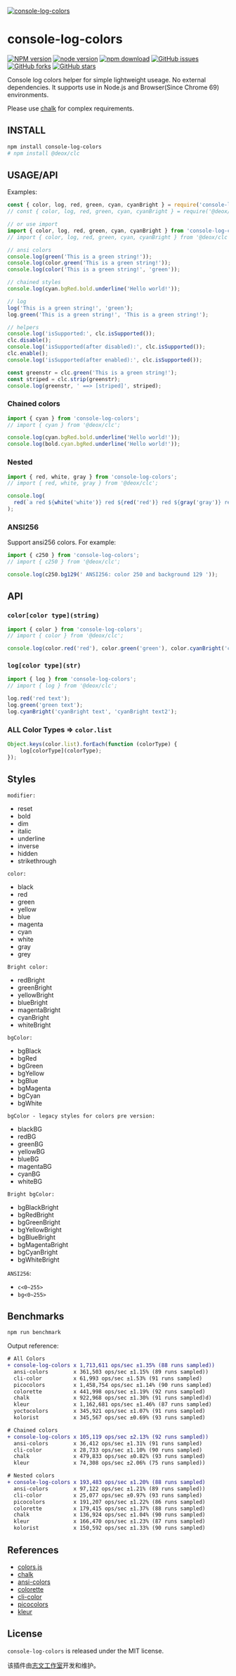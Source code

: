 [![console-log-colors](https://nodei.co/npm/console-log-colors.png)][download-url]

# console-log-colors

[![NPM version][npm-badge]][npm-url]
[![node version][node-badge]][node-url]
[![npm download][download-badge]][download-url]
[![GitHub issues][issues-badge]][issues-url]
[![GitHub forks][forks-badge]][forks-url]
[![GitHub stars][stars-badge]][stars-url]

Console log colors helper for simple lightweight useage. No external dependencies. It supports use in Node.js and Browser(Since Chrome 69) environments.

Please use [chalk](https://github.com/chalk/chalk) for complex requirements.

## INSTALL

```bash
npm install console-log-colors
# npm install @deox/clc
```

## USAGE/API

Examples:

```js
const { color, log, red, green, cyan, cyanBright } = require('console-log-colors');
// const { color, log, red, green, cyan, cyanBright } = require('@deox/clc');

// or use import
import { color, log, red, green, cyan, cyanBright } from 'console-log-colors';
// import { color, log, red, green, cyan, cyanBright } from '@deox/clc';

// ansi colors
console.log(green('This is a green string!'));
console.log(color.green('This is a green string!'));
console.log(color('This is a green string!', 'green'));

// chained styles
console.log(cyan.bgRed.bold.underline('Hello world!'));

// log
log('This is a green string!', 'green');
log.green('This is a green string!', 'This is a green string!');

// helpers
console.log('isSupported:', clc.isSupported());
clc.disable();
console.log('isSupported(after disabled):', clc.isSupported());
clc.enable();
console.log('isSupported(after enabled):', clc.isSupported());

const greenstr = clc.green('This is a green string!');
const striped = clc.strip(greenstr);
console.log(greenstr, ' ==> [striped]', striped);
```

### Chained colors

```js
import { cyan } from 'console-log-colors';
// import { cyan } from '@deox/clc';

console.log(cyan.bgRed.bold.underline('Hello world!'));
console.log(bold.cyan.bgRed.underline('Hello world!'));
```

### Nested

```js
import { red, white, gray } from 'console-log-colors';
// import { red, white, gray } from '@deox/clc';

console.log(
  red(`a red ${white('white')} red ${red('red')} red ${gray('gray')} red ${red('red')} red ${red('red')}`)
);
```

### ANSI256

Support ansi256 colors. For example:

```js
import { c250 } from 'console-log-colors';
// import { c250 } from '@deox/clc';

console.log(c250.bg129(' ANSI256: color 250 and background 129 '));
```

## API

### `color[color type](string)`

```js
import { color } from 'console-log-colors';
// import { color } from '@deox/clc';

console.log(color.red('red'), color.green('green'), color.cyanBright('cyanBright'));
```

### `log[color type](str)`

```js
import { log } from 'console-log-colors';
// import { log } from '@deox/clc';

log.red('red text');
log.green('green text');
log.cyanBright('cyanBright text', 'cyanBright text2');
```

### ALL Color Types => `color.list`

```js
Object.keys(color.list).forEach(function (colorType) {
    log[colorType](colorType);
});
```

## Styles

`modifier:`

* reset
* bold
* dim
* italic
* underline
* inverse
* hidden
* strikethrough

`color:`

* black
* red
* green
* yellow
* blue
* magenta
* cyan
* white
* gray
* grey

`Bright color:`

* redBright
* greenBright
* yellowBright
* blueBright
* magentaBright
* cyanBright
* whiteBright

`bgColor:`

* bgBlack
* bgRed
* bgGreen
* bgYellow
* bgBlue
* bgMagenta
* bgCyan
* bgWhite

`bgColor - legacy styles for colors pre version:`

* blackBG
* redBG
* greenBG
* yellowBG
* blueBG
* magentaBG
* cyanBG
* whiteBG

`Bright bgColor:`

* bgBlackBright
* bgRedBright
* bgGreenBright
* bgYellowBright
* bgBlueBright
* bgMagentaBright
* bgCyanBright
* bgWhiteBright

`ANSI256`:

* `c<0~255>`
* `bg<0~255>`

## Benchmarks

```bash
npm run benchmark
```

Output reference:

```diff
# All Colors
+ console-log-colors x 1,713,611 ops/sec ±1.35% (88 runs sampled))
  ansi-colors        x 361,503 ops/sec ±1.15% (89 runs sampled))
  cli-color          x 61,993 ops/sec ±1.53% (91 runs sampled)
  picocolors         x 1,458,754 ops/sec ±1.14% (90 runs sampled)
  colorette          x 441,998 ops/sec ±1.19% (92 runs sampled)
  chalk              x 922,968 ops/sec ±1.30% (91 runs sampled)d)
  kleur              x 1,162,681 ops/sec ±1.46% (87 runs sampled)
  yoctocolors        x 345,921 ops/sec ±1.07% (91 runs sampled)
  kolorist           x 345,567 ops/sec ±0.69% (93 runs sampled)

# Chained colors
+ console-log-colors x 105,119 ops/sec ±2.13% (92 runs sampled))
  ansi-colors        x 36,412 ops/sec ±1.31% (91 runs sampled)
  cli-color          x 28,733 ops/sec ±1.10% (90 runs sampled)
  chalk              x 479,833 ops/sec ±0.82% (93 runs sampled)
  kleur              x 74,308 ops/sec ±2.06% (75 runs sampled))

# Nested colors
+ console-log-colors x 193,483 ops/sec ±1.20% (88 runs sampled)
  ansi-colors        x 97,122 ops/sec ±1.21% (89 runs sampled))
  cli-color          x 25,077 ops/sec ±0.97% (93 runs sampled)
  picocolors         x 191,207 ops/sec ±1.22% (86 runs sampled)
  colorette          x 179,415 ops/sec ±1.37% (88 runs sampled)
  chalk              x 136,924 ops/sec ±1.04% (90 runs sampled)
  kleur              x 166,470 ops/sec ±1.23% (87 runs sampled)
  kolorist           x 150,592 ops/sec ±1.33% (90 runs sampled)
```

## References

* [colors.js](https://github.com/Marak/colors.js)
* [chalk](https://github.com/chalk/chalk)
* [ansi-colors](https://github.com/doowb/ansi-colors)
* [colorette](https://github.com/jorgebucaran/colorette)
* [cli-color](https://github.com/medikoo/cli-color)
* [picocolors](https://github.com/alexeyraspopov/picocolors)
* [kleur](https://github.com/lukeed/kleur)

## License

`console-log-colors` is released under the MIT license.

该插件由[志文工作室](https://lzw.me)开发和维护。

[stars-badge]: https://img.shields.io/github/stars/lzwme/console-log-colors.svg
[stars-url]: https://github.com/lzwme/console-log-colors/stargazers
[forks-badge]: https://img.shields.io/github/forks/lzwme/console-log-colors.svg
[forks-url]: https://github.com/lzwme/console-log-colors/network
[issues-badge]: https://img.shields.io/github/issues/lzwme/console-log-colors.svg
[issues-url]: https://github.com/lzwme/console-log-colors/issues
[npm-badge]: https://img.shields.io/npm/v/console-log-colors.svg?style=flat-square
[npm-url]: https://npmjs.com/package/console-log-colors
[node-badge]: https://img.shields.io/badge/node.js-%3E=_4.0.0-green.svg?style=flat-square
[node-url]: https://nodejs.org/download/
[download-badge]: https://img.shields.io/npm/dm/console-log-colors.svg?style=flat-square
[download-url]: https://npmjs.com/package/console-log-colors
